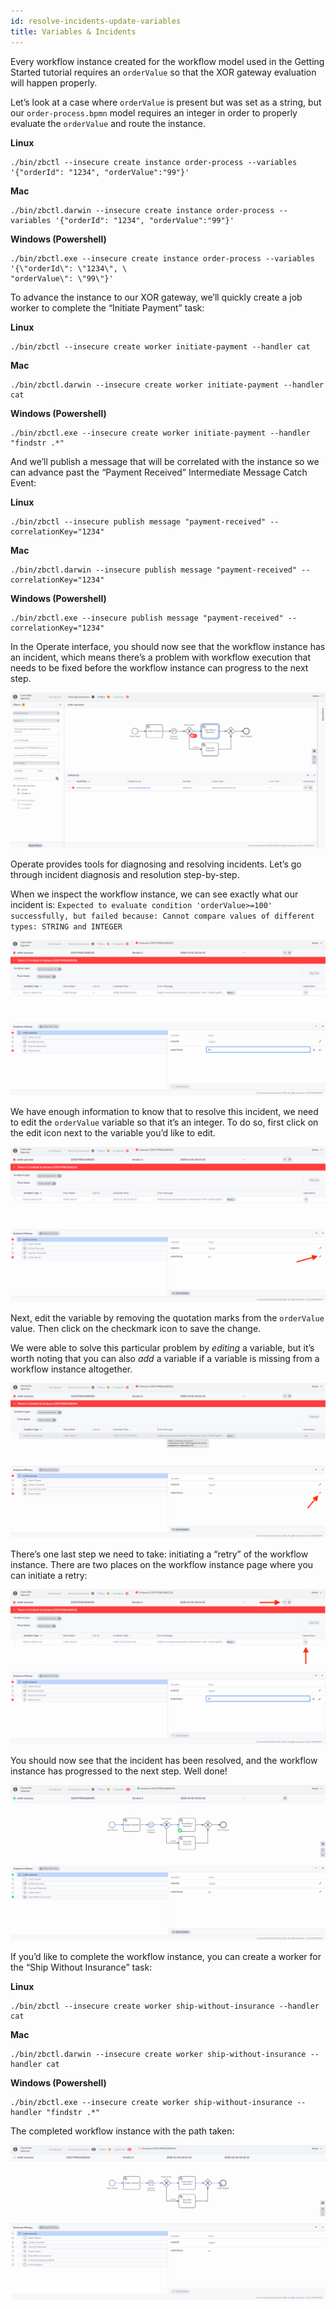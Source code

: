 ```yaml
---
id: resolve-incidents-update-variables
title: Variables & Incidents
---
```


Every workflow instance created for the workflow model used in the Getting Started tutorial requires an `orderValue` so that the XOR gateway evaluation will happen properly. 

Let’s look at a case where `orderValue` is present but was set as a string, but our `order-process.bpmn` model requires an integer in order to properly evaluate the `orderValue` and route the instance. 

**Linux**

```
./bin/zbctl --insecure create instance order-process --variables '{"orderId": "1234", "orderValue":"99"}'
```

**Mac** 

```
./bin/zbctl.darwin --insecure create instance order-process --variables '{"orderId": "1234", "orderValue":"99"}'
```

**Windows (Powershell)**

```
./bin/zbctl.exe --insecure create instance order-process --variables '{\"orderId\": \"1234\", \
"orderValue\": \"99\"}'
```

To advance the instance to our XOR gateway, we’ll quickly create a job worker to complete the “Initiate Payment” task: 

**Linux**

```
./bin/zbctl --insecure create worker initiate-payment --handler cat
```


**Mac**

```
./bin/zbctl.darwin --insecure create worker initiate-payment --handler cat
```


**Windows (Powershell)**

```
./bin/zbctl.exe --insecure create worker initiate-payment --handler "findstr .*"
```

And we’ll publish a message that will be correlated with the instance so we can advance past the “Payment Received” Intermediate Message Catch Event: 

**Linux**
```
./bin/zbctl --insecure publish message "payment-received" --correlationKey="1234"
```

**Mac**

```
./bin/zbctl.darwin --insecure publish message "payment-received" --correlationKey="1234"
```

**Windows (Powershell)**

```
./bin/zbctl.exe --insecure publish message "payment-received" --correlationKey="1234"
```

In the Operate interface, you should now see that the workflow instance has an <!-- FIXME: [“Incident”](/reference/incidents.html) --> incident, which means there’s a problem with workflow execution that needs to be fixed before the workflow instance can progress to the next step. 

![operate-incident-workflow-view](./img/operate-workflow-view-incident_light.png)

Operate provides tools for diagnosing and resolving incidents. Let’s go through incident diagnosis and resolution step-by-step. 

When we inspect the workflow instance, we can see exactly what our incident is: `Expected to evaluate condition 'orderValue>=100' successfully, but failed because: Cannot compare values of different types: STRING and INTEGER`

![operate-incident-instance-view](./img/operate-view-instance-incident_light.png)

We have enough information to know that to resolve this incident, we need to edit the `orderValue` variable so that it’s an integer. To do so, first click on the edit icon next to the variable you’d like to edit. 

![operate-incident-edit-variable](./img/operate-view-instance-edit-icon_light.png)

Next, edit the variable by removing the quotation marks from the `orderValue` value. Then click on the checkmark icon to save the change. 

We were able to solve this particular problem by _editing_ a variable, but it’s worth noting that you can also _add_ a variable if a variable is missing from a workflow instance altogether. 

![operate-incident-save-variable-edit](./img/operate-view-instance-save-var-edit_light.png)

There’s one last step we need to take: initiating a “retry” of the workflow instance. There are two places on the workflow instance page where you can initiate a retry:

![operate-retry-instance](./img/operate-workflow-retry-incident_light.png)

You should now see that the incident has been resolved, and the workflow instance has progressed to the next step. Well done! 

![operate-incident-resolved-instance-view](./img/operate-incident-resolved_light.png)

If you’d like to complete the workflow instance, you can create a worker for the “Ship Without Insurance” task: 

**Linux**

```
./bin/zbctl --insecure create worker ship-without-insurance --handler cat
```

**Mac**

```
./bin/zbctl.darwin --insecure create worker ship-without-insurance --handler cat
```

**Windows (Powershell)**

```
./bin/zbctl.exe --insecure create worker ship-without-insurance --handler "findstr .*"
```

The completed workflow instance with the path taken:

![operate-incident-resolved-path-view](./img/operate-incident-resolved-path_light.png)